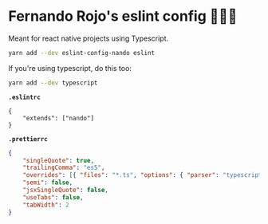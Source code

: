 # Fernando Rojo's eslint config 🏋🏻‍♂️

Meant for react native projects using Typescript.

```sh
yarn add --dev eslint-config-nando eslint
```

If you're using typescript, do this too:

```sh
yarn add --dev typescript
```

**`.eslintrc`**

```
{
	"extends": ["nando"]
}
```

**`.prettierrc`**

```json
{
    "singleQuote": true,
    "trailingComma": "es5",
    "overrides": [{ "files": "*.ts", "options": { "parser": "typescript" } }],
    "semi": false,
    "jsxSingleQuote": false,
    "useTabs": false,
    "tabWidth": 2
}
```
